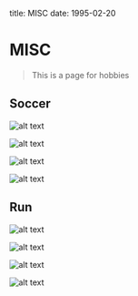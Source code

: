 title: MISC
date: 1995-02-20

# MISC
> This is a page for hobbies
## Soccer
![alt text](../sources/soccer-1.png "Class soccer final")

![alt text](../sources/soccer-2.jpg "Dept soccer team")

![alt text](../sources/soccer-3.jpg "Friends in soccer")

![alt text](../sources/soccer-4.png "Scoring moment")

## Run

![alt text](../sources/run-1.jpg "THU 4*800m race champion")

![alt text](../sources/run-2.png "THU 1500m race champion")

![alt text](../sources/run-3.jpg "Records of 3000m from high school")

![alt text](../sources/run-4.jpg "Some other champions")